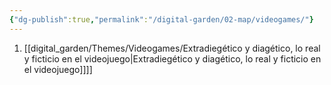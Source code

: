 ```yaml
---
{"dg-publish":true,"permalink":"/digital-garden/02-map/videogames/"}
---
```


1. [[digital_garden/Themes/Videogames/Extradiegético y diagético, lo real y ficticio en el videojuego\|Extradiegético y diagético, lo real y ficticio en el videojuego]]]]

